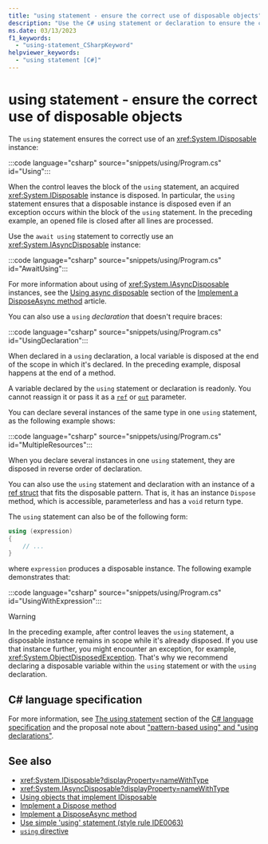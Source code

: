 ```yaml
---
title: "using statement - ensure the correct use of disposable objects"
description: "Use the C# using statement or declaration to ensure the correct use of disposable objects"
ms.date: 03/13/2023
f1_keywords:
  - "using-statement_CSharpKeyword"
helpviewer_keywords:
  - "using statement [C#]"
---
```

# using statement - ensure the correct use of disposable objects

The `using` statement ensures the correct use of an <xref:System.IDisposable> instance:

:::code language="csharp" source="snippets/using/Program.cs" id="Using":::

When the control leaves the block of the `using` statement, an acquired <xref:System.IDisposable> instance is disposed. In particular, the `using` statement ensures that a disposable instance is disposed even if an exception occurs within the block of the `using` statement. In the preceding example, an opened file is closed after all lines are processed.

Use the `await using` statement to correctly use an <xref:System.IAsyncDisposable> instance:

:::code language="csharp" source="snippets/using/Program.cs" id="AwaitUsing":::

For more information about using of <xref:System.IAsyncDisposable> instances, see the [Using async disposable](../../../standard/garbage-collection/implementing-disposeasync.md#using-async-disposable) section of the [Implement a DisposeAsync method](../../../standard/garbage-collection/implementing-disposeasync.md) article.

You can also use a `using` *declaration* that doesn't require braces:

:::code language="csharp" source="snippets/using/Program.cs" id="UsingDeclaration":::

When declared in a `using` declaration, a local variable is disposed at the end of the scope in which it's declared. In the preceding example, disposal happens at the end of a method.

A variable declared by the `using` statement or declaration is readonly. You cannot reassign it or pass it as a [`ref`](../keywords/ref.md) or [`out`](../keywords/method-parameters.md#out-parameter-modifier) parameter.

You can declare several instances of the same type in one `using` statement, as the following example shows:

:::code language="csharp" source="snippets/using/Program.cs" id="MultipleResources":::

When you declare several instances in one `using` statement, they are disposed in reverse order of declaration.

You can also use the `using` statement and declaration with an instance of a [ref struct](../builtin-types/ref-struct.md) that fits the disposable pattern. That is, it has an instance `Dispose` method, which is accessible, parameterless and has a `void` return type.

The `using` statement can also be of the following form:

```csharp
using (expression)
{
    // ...
}
```

where `expression` produces a disposable instance. The following example demonstrates that:

:::code language="csharp" source="snippets/using/Program.cs" id="UsingWithExpression":::

> [!WARNING]
> In the preceding example, after control leaves the `using` statement, a disposable instance remains in scope while it's already disposed. If you use that instance further, you might encounter an exception, for example, <xref:System.ObjectDisposedException>. That's why we recommend declaring a disposable variable within the `using` statement or with the `using` declaration.

## C# language specification

For more information, see [The using statement](~/_csharpstandard/standard/statements.md#1314-the-using-statement) section of the [C# language specification](~/_csharpstandard/standard/README.md) and the proposal note about ["pattern-based using" and "using declarations"](~/_csharplang/proposals/csharp-8.0/using.md).

## See also

- <xref:System.IDisposable?displayProperty=nameWithType>
- <xref:System.IAsyncDisposable?displayProperty=nameWithType>
- [Using objects that implement IDisposable](../../../standard/garbage-collection/using-objects.md)
- [Implement a Dispose method](../../../standard/garbage-collection/implementing-dispose.md)
- [Implement a DisposeAsync method](../../../standard/garbage-collection/implementing-disposeasync.md)
- [Use simple 'using' statement (style rule IDE0063)](../../../fundamentals/code-analysis/style-rules/ide0063.md)
- [`using` directive](../keywords/using-directive.md)
